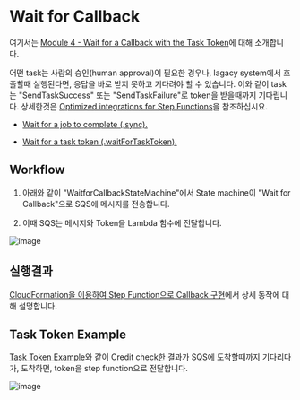 # Wait for Callback

여기서는 [Module 4 - Wait for a Callback with the Task Token](https://catalog.workshops.aws/stepfunctions/en-US/module-4)에 대해 소개합니다.

어떤 task는 사람의 승인(human approval)이 필요한 경우나, lagacy system에서 호출할때 실행된다면, 응답을 바로 받지 못하고 기다려야 할 수 있습니다. 이와 같이 task는 "SendTaskSuccess" 또는 "SendTaskFailure"로 token을 받을때까지 기다립니다. 상세한것은 [Optimized integrations for Step Functions](https://docs.aws.amazon.com/step-functions/latest/dg/connect-supported-services.html)을 참조하십시요. 

- [Wait for a job to complete (.sync).](https://docs.aws.amazon.com/step-functions/latest/dg/connect-to-resource.html#connect-sync)

- [Wait for a task token (.waitForTaskToken).](https://docs.aws.amazon.com/step-functions/latest/dg/connect-to-resource.html#connect-wait-token)

## Workflow

1) 아래와 같이 "WaitforCallbackStateMachine"에서 State machine이 "Wait for Callback"으로 SQS에 메시지를 전송합니다. 

2) 이때 SQS는 메시지와 Token을 Lambda 함수에 전달합니다. 

![image](https://user-images.githubusercontent.com/52392004/174439241-118d6aef-f5f1-4995-bbb4-276e2ff4587e.png)


## 실행결과 

[CloudFormation을 이용하여 Step Function으로 Callback 구현](https://github.com/kyopark2014/aws-step-functions/blob/main/Wait-for-Callback/callback-cloudformation.md)에서 상세 동작에 대해 설명합니다. 


## Task Token Example

[Task Token Example](https://docs.aws.amazon.com/step-functions/latest/dg/connect-to-resource.html#connect-wait-token)와 같이 Credit check한 결과가 SQS에 도착할때까지 기다리다가, 도착하면, token을 step function으로 전달합니다. 

![image](https://user-images.githubusercontent.com/52392004/174439709-2508369f-264c-4989-bd2d-26cee7e5f96b.png)
